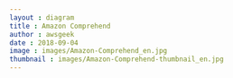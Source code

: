 ```yaml
---
layout : diagram
title : Amazon Comprehend
author : awsgeek
date : 2018-09-04
image : images/Amazon-Comprehend_en.jpg
thumbnail : images/Amazon-Comprehend-thumbnail_en.jpg
---
```


